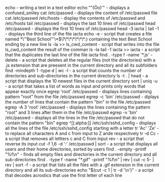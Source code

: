 echo - writing a text in a text editor
echo "\"(Ôo)'" - displays a confused_smiley
cat /etc/passwd - displays the content of /etc/passwd file
cat /etc/passwd /etc/hosts - display the contents of /etc/passwd and /etc/hosts
tail /etc/passwd - displays the last 10 lines of /etc/passwd
head /etc/passwd - displays the first 10 lines of /etc/passwd
head -3 iacta | tail -1 - displays the third line of the file iacta
echo -e - script that creates a file named  \*\\'"Best School"\'\\*$\?\*\*\*\*\*\*:) containing the text Best School ending by a new line
ls -la >> ls_cwd_content - script that writes into the file ls_cwd_content the result of the comman ls -la
tail -1 iacta >> iacta - a script that the duplicates the last line of the file iacta
find . -type f -name '*.js' -delete - a script that deletes all the regular files (not the directories) with a .js extension that are preesent in the current directory and all its subfolders
find -mindepth 1 -type d | wc -l - a script that counts the number of directories and sub-directories in the current directory
ls -t . | head - a script that displays the 10 newest files in the current directory
sort | uniq -u - a script that takes a list of words as input and prints only words that appear exactly once
egrep 'root' /etc/passwd - displays lines containing pattern "root" from the file /etc/passwd
egrep -c 'bin' /etc/passwd - diplays the number of lines that contain the pattern "bin" in the file /etc/passwd
egrep -A 3 'root' /etc/passwd - displays the lines containing the pattern "root" and 3 lines after them in the file /etc/passwd
egrep -v 'bin' /etc/passwd - displays all the lines in the file /etc/passwd that do not contain the pattern "bin"
egrep ^[[:alpha:]] /etc/ssh/sshd_config - displays all the lines of  the file /etc/ssh/sshd_config starting with a letter
tr 'Ac' 'Ze' - to replace all characters A and c from input to Z ande respectively
tr -d Cc - a script that removes all lettters c and C from input
rev - a script that reverse its input
cut -f 1,6 -d ':' /etc/passwd | sort - a script that displays all users and their home directories, sorted by users
find . -empty -printf "%f\n" - finds all empty files and directories in the current directory and all sub-directories
find . -type f -name "*.gif" -printf "%f\n" | rev | cut -c 5- | rev | sort -f - a script that lists all the files with a .gif extension in the current directory and all its sub-directories
echo "$(cut -c 1 | tr -d '\n')" - a script that decodes acrostics that use the first letter of each line
